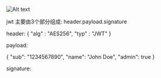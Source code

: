 ![Alt text](image.png)

jwt 主要由3个部分组成:
header.payload.signature

header:
{
    "alg" : "AES256",
    "typ" : "JWT"
}

payload:

{
"sub": "1234567890",
"name": "John Doe",
"admin": true
}

signature:



